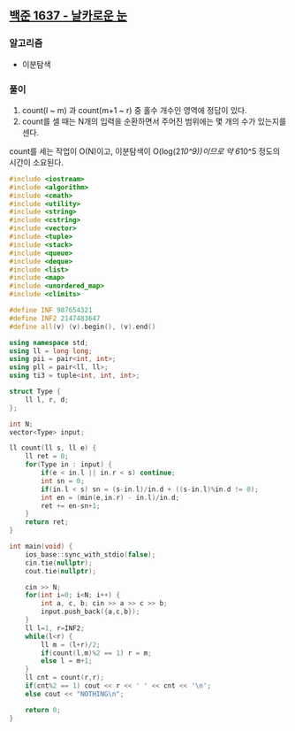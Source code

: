 ## [백준 1637 - 날카로운 눈](https://www.acmicpc.net/problem/1637)

### 알고리즘
- 이분탐색

### 풀이
1. count(l ~ m) 과 count(m+1 ~ r) 중 홀수 개수인 영역에 정답이 있다.
2. count를 셀 때는 N개의 입력을 순환하면서 주어진 범위에는 몇 개의 수가 있는지를 센다.

count를 세는 작업이 O(N)이고, 이분탐색이 O(log(2*10^9))이므로 약 6*10^5 정도의 시간이 소요된다.

```c++
#include <iostream>
#include <algorithm>
#include <cmath>
#include <utility>
#include <string>
#include <cstring>
#include <vector>
#include <tuple>
#include <stack>
#include <queue>
#include <deque>
#include <list>
#include <map>
#include <unordered_map>
#include <climits>

#define INF 987654321
#define INF2 2147483647
#define all(v) (v).begin(), (v).end()

using namespace std;
using ll = long long;
using pii = pair<int, int>;
using pll = pair<ll, ll>;
using ti3 = tuple<int, int, int>;

struct Type {
    ll l, r, d;
};

int N;
vector<Type> input;

ll count(ll s, ll e) {
    ll ret = 0;
    for(Type in : input) {
        if(e < in.l || in.r < s) continue;
        int sn = 0;
        if(in.l < s) sn = (s-in.l)/in.d + ((s-in.l)%in.d != 0);
        int en = (min(e,in.r) - in.l)/in.d;
        ret += en-sn+1;
    }
    return ret;
}

int main(void) {
    ios_base::sync_with_stdio(false);
    cin.tie(nullptr);
    cout.tie(nullptr);

    cin >> N;
    for(int i=0; i<N; i++) {
        int a, c, b; cin >> a >> c >> b;
        input.push_back({a,c,b});
    }
    ll l=1, r=INF2;
    while(l<r) {
        ll m = (l+r)/2;
        if(count(l,m)%2 == 1) r = m;
        else l = m+1;
    }
    ll cnt = count(r,r);
    if(cnt%2 == 1) cout << r << ' ' << cnt << '\n';
    else cout << "NOTHING\n";

    return 0;
}
```
